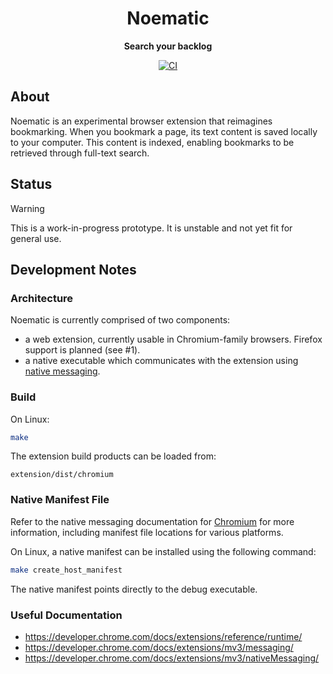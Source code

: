 <div align="center">
  <h1>Noematic</h1>
  <p><strong>Search your backlog</strong></p>
  <p>
    <a href="https://github.com/henrytill/noematic/actions/workflows/ci.yml"><img src="https://github.com/henrytill/noematic/actions/workflows/ci.yml/badge.svg" alt="CI" /></a>
  </p>
</div>

## About

Noematic is an experimental browser extension that reimagines bookmarking. When you bookmark a page, its text content is saved locally to your computer. This content is indexed, enabling bookmarks to be retrieved through full-text search.

## Status

> [!WARNING]
> This is a work-in-progress prototype. It is unstable and not yet fit for general use.

## Development Notes

### Architecture

Noematic is currently comprised of two components:

-   a web extension, currently usable in Chromium-family browsers. Firefox support is planned (see #1).
-   a native executable which communicates with the extension using [native messaging](https://developer.chrome.com/docs/extensions/mv3/nativeMessaging/).

### Build

On Linux:

```sh
make
```

The extension build products can be loaded from:

```
extension/dist/chromium
```

### Native Manifest File

Refer to the native messaging documentation for [Chromium](https://developer.chrome.com/docs/extensions/mv3/nativeMessaging/) for more information, including manifest file locations for various platforms.

On Linux, a native manifest can be installed using the following command:

```sh
make create_host_manifest
```

The native manifest points directly to the debug executable.

### Useful Documentation

-   <https://developer.chrome.com/docs/extensions/reference/runtime/>
-   <https://developer.chrome.com/docs/extensions/mv3/messaging/>
-   <https://developer.chrome.com/docs/extensions/mv3/nativeMessaging/>
